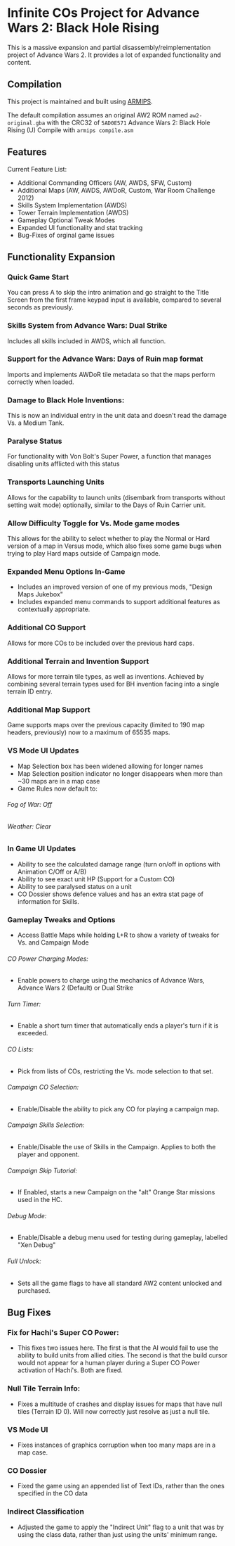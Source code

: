 # Infinite COs Project for Advance Wars 2: Black Hole Rising

This is a massive expansion and partial disassembly/reimplementation project of Advance Wars 2. It provides a lot of expanded functionality and content.

## Compilation
This project is maintained and built using [ARMIPS](https://github.com/Kingcom/armips).

The default compilation assumes an original AW2 ROM named ```aw2-original.gba``` with the CRC32 of ```5AD0E571``` Advance Wars 2: Black Hole Rising (U)
Compile with ```armips compile.asm```

## Features
Current Feature List:
- Additional Commanding Officers (AW, AWDS, SFW, Custom)
- Additional Maps (AW, AWDS, AWDoR, Custom, War Room Challenge 2012)
- Skills System Implementation (AWDS)
- Tower Terrain Implementation (AWDS)
- Gameplay Optional Tweak Modes
- Expanded UI functionality and stat tracking
- Bug-Fixes of orginal game issues

## Functionality Expansion
### Quick Game Start
You can press A to skip the intro animation and go straight to the Title Screen from the first frame keypad input is available, compared to several seconds as previously.
### Skills System from Advance Wars: Dual Strike
Includes all skills included in AWDS, which all function.
### Support for the Advance Wars: Days of Ruin map format
Imports and implements AWDoR tile metadata so that the maps perform correctly when loaded.
### Damage to Black Hole Inventions:
This is now an individual entry in the unit data and doesn't read the damage Vs. a Medium Tank.
### Paralyse Status
For functionality with Von Bolt's Super Power, a function that manages disabling units afflicted with this status
### Transports Launching Units
Allows for the capability to launch units (disembark from transports without setting wait mode) optionally, similar to the Days of Ruin Carrier unit.
### Allow Difficulty Toggle for Vs. Mode game modes
This allows for the ability to select whether to play the Normal or Hard version of a map in Versus mode, which also fixes some game bugs when trying to play Hard maps outside of Campaign mode.
### Expanded Menu Options In-Game
- Includes an improved version of one of my previous mods, "Design Maps Jukebox"
- Includes expanded menu commands to support additional features as contextually appropriate.
### Additional CO Support
Allows for more COs to be included over the previous hard caps.
### Additional Terrain and Invention Support
Allows for more terrain tile types, as well as inventions. Achieved by combining several terrain types used for BH invention facing into a single terrain ID entry.
### Additional Map Support
Game supports maps over the previous capacity (limited to 190 map headers, previously) now to a maximum of 65535 maps.
### VS Mode UI Updates
- Map Selection box has been widened allowing for longer names
- Map Selection position indicator no longer disappears when more than ~30 maps are in a map case
- Game Rules now default to:
###### Fog of War: Off
###### Weather: Clear
### In Game UI Updates
- Ability to see the calculated damage range (turn on/off in options with Animation C/Off or A/B)
- Ability to see exact unit HP (Support for a Custom CO)
- Ability to see paralysed status on a unit
- CO Dossier shows defence values and has an extra stat page of information for Skills.
### Gameplay Tweaks and Options
- Access Battle Maps while holding L+R to show a variety of tweaks for Vs. and Campaign Mode
###### CO Power Charging Modes: 
- Enable powers to charge using the mechanics of Advance Wars, Advance Wars 2 (Default) or Dual Strike
###### Turn Timer: 
- Enable a short turn timer that automatically ends a player's turn if it is exceeded.
###### CO Lists: 
- Pick from lists of COs, restricting the Vs. mode selection to that set.
###### Campaign CO Selection: 
- Enable/Disable the ability to pick any CO for playing a campaign map.
###### Campaign Skills Selection: 
- Enable/Disable the use of Skills in the Campaign. Applies to both the player and opponent.
###### Campaign Skip Tutorial: 
- If Enabled, starts a new Campaign on the "alt" Orange Star missions used in the HC.
###### Debug Mode: 
- Enable/Disable a debug menu used for testing during gameplay, labelled "Xen Debug"
###### Full Unlock: 
- Sets all the game flags to have all standard AW2 content unlocked and purchased.

## Bug Fixes
### Fix for Hachi's Super CO Power:
- This fixes two issues here. The first is that the AI would fail to use the ability to build units from allied cities. The second is that the build cursor would not appear for a human player during a Super CO Power activation of Hachi's. Both are fixed.
### Null Tile Terrain Info:
- Fixes a multitude of crashes and display issues for maps that have null tiles (Terrain ID 0). Will now correctly just resolve as just a null tile.
### VS Mode UI
- Fixes instances of graphics corruption when too many maps are in a map case.
### CO Dossier
- Fixed the game using an appended list of Text IDs, rather than the ones specified in the CO data
### Indirect Classification
- Adjusted the game to apply the "Indirect Unit" flag to a unit that was by using the class data, rather than just using the units' minimum range.
